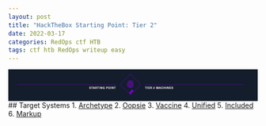 ```yaml
---
layout: post
title: "HackTheBox Starting Point: Tier 2"
date: 2022-03-17
categories: RedOps ctf HTB
tags: ctf htb RedOps writeup easy
---
```

<img src='/assets/img/ctf/htb/sp/tier2/tier2banner.PNG' style='display:block;' >
## Target Systems
1. <a href='https://opfor-haunter.github.io/posts/HTB-SP-T2-Archetype/'>Archetype</a>
2. <a href='https://opfor-haunter.github.io/posts/HTB-SP-T2-Oopsie/'>Oopsie</a>
3. <a href='https://opfor-haunter.github.io/posts/HTB-SP-T2-Vaccine'>Vaccine</a>
4. <a href='https://opfor-haunter.github.io/posts/HTB-SP-T2-Unified'>Unified</a>
5. <a href='https://opfor-haunter.github.io/posts/HTB-SP-T2-Included'>Included</a>
6. <a href='https://opfor-haunter.github.io/posts/HTB-SP-T2-Markup'>Markup</a>
